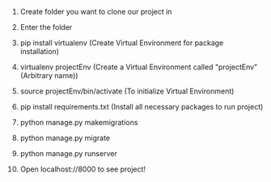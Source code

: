 1) Create folder you want to clone our project in

2) Enter the folder

3) pip install virtualenv (Create Virtual Environment for package installation)

4) virtualenv projectEnv (Create a Virtual Environment called "projectEnv" (Arbitrary name)) 

5) source projectEnv/bin/activate (To initialize Virtual Environment)

6) pip install requirements.txt (Install all necessary packages to run project) 

8) python manage.py makemigrations

9) python manage.py migrate

10) python manage.py runserver

11) Open localhost://8000 to see project!
